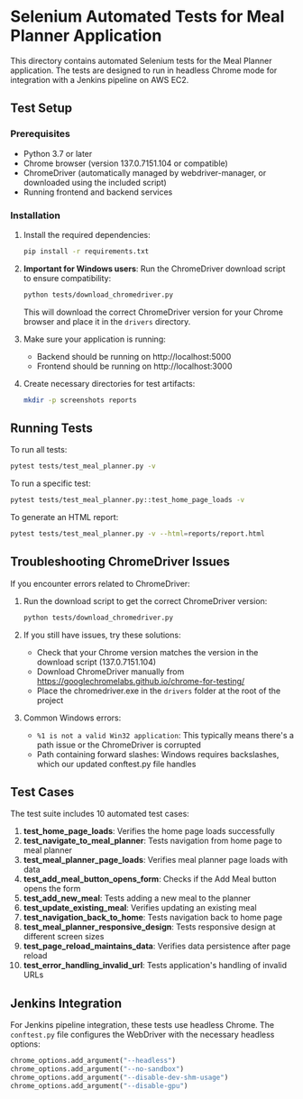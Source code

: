 # Selenium Automated Tests for Meal Planner Application

This directory contains automated Selenium tests for the Meal Planner application. The tests are designed to run in headless Chrome mode for integration with a Jenkins pipeline on AWS EC2.

## Test Setup

### Prerequisites

- Python 3.7 or later
- Chrome browser (version 137.0.7151.104 or compatible)
- ChromeDriver (automatically managed by webdriver-manager, or downloaded using the included script)
- Running frontend and backend services

### Installation

1. Install the required dependencies:
   ```bash
   pip install -r requirements.txt
   ```

2. **Important for Windows users**: Run the ChromeDriver download script to ensure compatibility:
   ```bash
   python tests/download_chromedriver.py
   ```
   This will download the correct ChromeDriver version for your Chrome browser and place it in the `drivers` directory.

3. Make sure your application is running:
   - Backend should be running on http://localhost:5000
   - Frontend should be running on http://localhost:3000

4. Create necessary directories for test artifacts:
   ```bash
   mkdir -p screenshots reports
   ```

## Running Tests

To run all tests:
```bash
pytest tests/test_meal_planner.py -v
```

To run a specific test:
```bash
pytest tests/test_meal_planner.py::test_home_page_loads -v
```

To generate an HTML report:
```bash
pytest tests/test_meal_planner.py -v --html=reports/report.html
```

## Troubleshooting ChromeDriver Issues

If you encounter errors related to ChromeDriver:

1. Run the download script to get the correct ChromeDriver version:
   ```bash
   python tests/download_chromedriver.py
   ```

2. If you still have issues, try these solutions:
   - Check that your Chrome version matches the version in the download script (137.0.7151.104)
   - Download ChromeDriver manually from https://googlechromelabs.github.io/chrome-for-testing/
   - Place the chromedriver.exe in the `drivers` folder at the root of the project

3. Common Windows errors:
   - `%1 is not a valid Win32 application`: This typically means there's a path issue or the ChromeDriver is corrupted
   - Path containing forward slashes: Windows requires backslashes, which our updated conftest.py file handles

## Test Cases

The test suite includes 10 automated test cases:

1. **test_home_page_loads**: Verifies the home page loads successfully
2. **test_navigate_to_meal_planner**: Tests navigation from home page to meal planner
3. **test_meal_planner_page_loads**: Verifies meal planner page loads with data
4. **test_add_meal_button_opens_form**: Checks if the Add Meal button opens the form
5. **test_add_new_meal**: Tests adding a new meal to the planner
6. **test_update_existing_meal**: Verifies updating an existing meal
7. **test_navigation_back_to_home**: Tests navigation back to home page
8. **test_meal_planner_responsive_design**: Tests responsive design at different screen sizes
9. **test_page_reload_maintains_data**: Verifies data persistence after page reload
10. **test_error_handling_invalid_url**: Tests application's handling of invalid URLs

## Jenkins Integration

For Jenkins pipeline integration, these tests use headless Chrome. The `conftest.py` file configures the WebDriver with the necessary headless options:

```python
chrome_options.add_argument("--headless")
chrome_options.add_argument("--no-sandbox")
chrome_options.add_argument("--disable-dev-shm-usage")
chrome_options.add_argument("--disable-gpu")
``` 